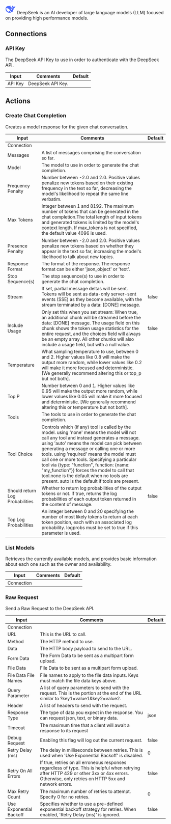 ![DeepSeek](./assets/deepseek.png#connector-icon)
DeepSeek is an AI developer of large language models (LLM) focused on providing high performance models.

## Connections

### API Key

The DeepSeek API Key to use in order to authenticate with the DeepSeek API.

| Input   | Comments          | Default |
| ------- | ----------------- | ------- |
| API Key | DeepSeek API Key. |         |

## Actions

### Create Chat Completion

Creates a model response for the given chat conversation.

| Input                           | Comments                                                                                                                                                                                                                                                                                                                                                                                                                                                                                                                  | Default |
| ------------------------------- | ------------------------------------------------------------------------------------------------------------------------------------------------------------------------------------------------------------------------------------------------------------------------------------------------------------------------------------------------------------------------------------------------------------------------------------------------------------------------------------------------------------------------- | ------- |
| Connection                      |                                                                                                                                                                                                                                                                                                                                                                                                                                                                                                                           |         |
| Messages                        | A list of messages comprising the conversation so far.                                                                                                                                                                                                                                                                                                                                                                                                                                                                    |         |
| Model                           | The model to use in order to generate the chat completion.                                                                                                                                                                                                                                                                                                                                                                                                                                                                |         |
| Frequency Penalty               | Number between -2.0 and 2.0. Positive values penalize new tokens based on their existing frequency in the text so far, decreasing the model's likelihood to repeat the same line verbatim.                                                                                                                                                                                                                                                                                                                                |         |
| Max Tokens                      | Integer between 1 and 8192. The maximum number of tokens that can be generated in the chat completion.The total length of input tokens and generated tokens is limited by the model's context length. If max_tokens is not specified, the default value 4096 is used.                                                                                                                                                                                                                                                     |         |
| Presence Penalty                | Number between -2.0 and 2.0. Positive values penalize new tokens based on whether they appear in the text so far, increasing the model's likelihood to talk about new topics.                                                                                                                                                                                                                                                                                                                                             |         |
| Response Format                 | The format of the response. The response format can be either 'json_object' or 'text'.                                                                                                                                                                                                                                                                                                                                                                                                                                    |         |
| Stop Sequence(s)                | The stop sequence(s) to use in order to generate the chat completion.                                                                                                                                                                                                                                                                                                                                                                                                                                                     |         |
| Stream                          | If set, partial message deltas will be sent. Tokens will be sent as data-only server-sent events (SSE) as they become available, with the stream terminated by a data: [DONE] message.                                                                                                                                                                                                                                                                                                                                    | false   |
| Include Usage                   | Only set this when you set stream: When true, an additional chunk will be streamed before the data: [DONE] message. The usage field on this chunk shows the token usage statistics for the entire request, and the choices field will always be an empty array. All other chunks will also include a usage field, but with a null value.                                                                                                                                                                                  | false   |
| Temperature                     | What sampling temperature to use, between 0 and 2. Higher values like 0.8 will make the output more random, while lower values like 0.2 will make it more focused and deterministic. [We generally recommend altering this or top_p but not both].                                                                                                                                                                                                                                                                        |         |
| Top P                           | Number between 0 and 1. Higher values like 0.95 will make the output more random, while lower values like 0.05 will make it more focused and deterministic. [We generally recommend altering this or temperature but not both].                                                                                                                                                                                                                                                                                           |         |
| Tools                           | The tools to use in order to generate the chat completion.                                                                                                                                                                                                                                                                                                                                                                                                                                                                |         |
| Tool Choice                     | Controls which (if any) tool is called by the model. using 'none' means the model will not call any tool and instead generates a message. using 'auto' means the model can pick between generating a message or calling one or more tools. using 'required' means the model must call one or more tools. Specifying a particular tool via {type: "function", function: {name: "my_function"}} forces the model to call that tool.none is the default when no tools are present. auto is the default if tools are present. |         |
| Should return Log Probabilities | Whether to return log probabilities of the output tokens or not. If true, returns the log probabilities of each output token returned in the content of message.                                                                                                                                                                                                                                                                                                                                                          | false   |
| Top Log Probabilities           | An integer between 0 and 20 specifying the number of most likely tokens to return at each token position, each with an associated log probability. logprobs must be set to true if this parameter is used.                                                                                                                                                                                                                                                                                                                |         |

### List Models

Retrieves the currently available models, and provides basic information about each one such as the owner and availability.

| Input      | Comments | Default |
| ---------- | -------- | ------- |
| Connection |          |         |

### Raw Request

Send a Raw Request to the DeepSeek API.

| Input                   | Comments                                                                                                                                                                                         | Default |
| ----------------------- | ------------------------------------------------------------------------------------------------------------------------------------------------------------------------------------------------ | ------- |
| Connection              |                                                                                                                                                                                                  |         |
| URL                     | This is the URL to call.                                                                                                                                                                         |         |
| Method                  | The HTTP method to use.                                                                                                                                                                          |         |
| Data                    | The HTTP body payload to send to the URL.                                                                                                                                                        |         |
| Form Data               | The Form Data to be sent as a multipart form upload.                                                                                                                                             |         |
| File Data               | File Data to be sent as a multipart form upload.                                                                                                                                                 |         |
| File Data File Names    | File names to apply to the file data inputs. Keys must match the file data keys above.                                                                                                           |         |
| Query Parameter         | A list of query parameters to send with the request. This is the portion at the end of the URL similar to ?key1=value1&key2=value2.                                                              |         |
| Header                  | A list of headers to send with the request.                                                                                                                                                      |         |
| Response Type           | The type of data you expect in the response. You can request json, text, or binary data.                                                                                                         | json    |
| Timeout                 | The maximum time that a client will await a response to its request                                                                                                                              |         |
| Debug Request           | Enabling this flag will log out the current request.                                                                                                                                             | false   |
| Retry Delay (ms)        | The delay in milliseconds between retries. This is used when 'Use Exponential Backoff' is disabled.                                                                                              | 0       |
| Retry On All Errors     | If true, retries on all erroneous responses regardless of type. This is helpful when retrying after HTTP 429 or other 3xx or 4xx errors. Otherwise, only retries on HTTP 5xx and network errors. | false   |
| Max Retry Count         | The maximum number of retries to attempt. Specify 0 for no retries.                                                                                                                              | 0       |
| Use Exponential Backoff | Specifies whether to use a pre-defined exponential backoff strategy for retries. When enabled, 'Retry Delay (ms)' is ignored.                                                                    | false   |
